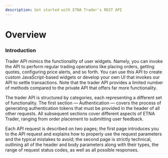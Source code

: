 ```yaml
---
description: Get started with ETNA Trader's REST API
---
```


# Overview

### Introduction

Trader API mimics the functionality of user widgets. Namely, you can invoke the API to perform regular trading operations like placing orders, getting quotes, configuring price alerts, and so forth. You can use this API to create custom JavaScript-based widgets or develop your own UI that invokes our API to settle transactions. Note that the trader API provides a limited number of methods compared to the private API that offers far more functionality.

The trader API is structured by categories, each representing a different set of functionality. The first section — Authentication — covers the process of generating authentication tokens that must be provided in the header of all other requests. All subsequent sections cover different aspects of ETNA Trader, ranging from order placement to submitting user feedback.

Each API request is described on two pages; the first page introduces you to the API request and explains how to properly use the request parameters and the typical mistakes to avoid; the second page is strictly technical, outlining all of the header and body parameters along with their types, the range of request status codes, as well as all possible responses.


